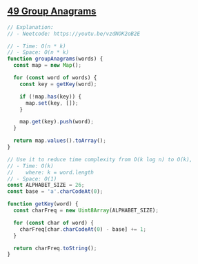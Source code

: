 ## [49 Group Anagrams](https://leetcode.com/problems/group-anagrams/description/)

<!-- notecardId: 1759342738462 -->

```js
// Explanation:
// - Neetcode: https://youtu.be/vzdNOK2oB2E

// - Time: O(n * k)
// - Space: O(n * k)
function groupAnagrams(words) {
  const map = new Map();

  for (const word of words) {
    const key = getKey(word);

    if (!map.has(key)) {
      map.set(key, []);
    }

    map.get(key).push(word);
  }

  return map.values().toArray();
}

// Use it to reduce time complexity from O(k log n) to O(k),
// - Time: O(k)
//    where: k = word.length
// - Space: O(1)
const ALPHABET_SIZE = 26;
const base = 'a'.charCodeAt(0);

function getKey(word) {
  const charFreq = new Uint8Array(ALPHABET_SIZE);

  for (const char of word) {
    charFreq[char.charCodeAt(0) - base] += 1;
  }

  return charFreq.toString();
}
```
